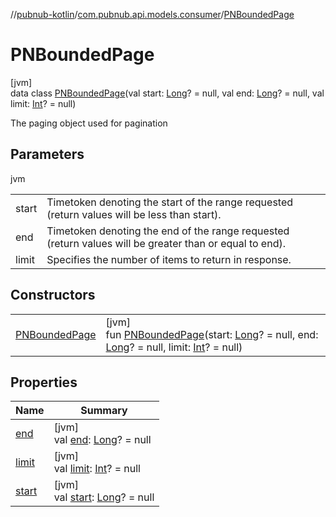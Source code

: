 //[pubnub-kotlin](../../../index.md)/[com.pubnub.api.models.consumer](../index.md)/[PNBoundedPage](index.md)

# PNBoundedPage

[jvm]\
data class [PNBoundedPage](index.md)(val start: [Long](https://kotlinlang.org/api/latest/jvm/stdlib/kotlin/-long/index.html)? = null, val end: [Long](https://kotlinlang.org/api/latest/jvm/stdlib/kotlin/-long/index.html)? = null, val limit: [Int](https://kotlinlang.org/api/latest/jvm/stdlib/kotlin/-int/index.html)? = null)

The paging object used for pagination

## Parameters

jvm

| | |
|---|---|
| start | Timetoken denoting the start of the range requested     (return values will be less than start). |
| end | Timetoken denoting the end of the range requested     (return values will be greater than or equal to end). |
| limit | Specifies the number of items to return in response. |

## Constructors

| | |
|---|---|
| [PNBoundedPage](-p-n-bounded-page.md) | [jvm]<br>fun [PNBoundedPage](-p-n-bounded-page.md)(start: [Long](https://kotlinlang.org/api/latest/jvm/stdlib/kotlin/-long/index.html)? = null, end: [Long](https://kotlinlang.org/api/latest/jvm/stdlib/kotlin/-long/index.html)? = null, limit: [Int](https://kotlinlang.org/api/latest/jvm/stdlib/kotlin/-int/index.html)? = null) |

## Properties

| Name | Summary |
|---|---|
| [end](end.md) | [jvm]<br>val [end](end.md): [Long](https://kotlinlang.org/api/latest/jvm/stdlib/kotlin/-long/index.html)? = null |
| [limit](limit.md) | [jvm]<br>val [limit](limit.md): [Int](https://kotlinlang.org/api/latest/jvm/stdlib/kotlin/-int/index.html)? = null |
| [start](start.md) | [jvm]<br>val [start](start.md): [Long](https://kotlinlang.org/api/latest/jvm/stdlib/kotlin/-long/index.html)? = null |
